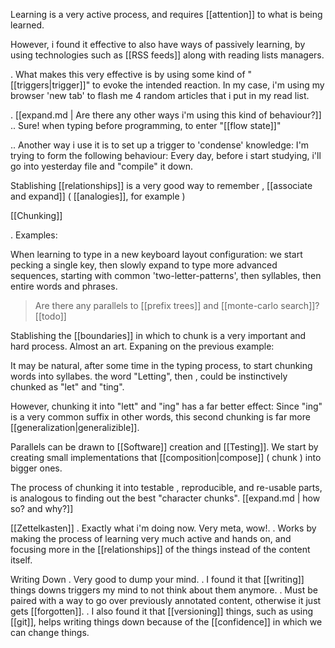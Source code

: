 Learning is a very active process, and requires [[attention]] to what is being learned. 

However, i found it effective to also have ways of passively learning, by using technologies such as [[RSS feeds]] along with reading lists managers. 
    
. What makes this very effective is by using some kind of "[[triggers|trigger]]" to evoke the intended reaction. In my case, i'm using my browser 'new tab' to flash me 4 random articles that i put in my read list. 

. [[expand.md | Are there any other ways i'm using this kind of behaviour?]]
    .. Sure! when typing before programming, to enter "[[flow state]]"
    
.. Another way i use it is to set up a trigger to 'condense' knowledge: I'm trying to form the following behaviour: Every day, before i start studying, i'll go into yesterday file and "compile" it down.

    
Stablishing [[relationships]] is a very good way to remember , [[associate and expand]] ( [[analogies]], for example )





[[Chunking]]

. Examples:
    
When learning to type in a new keyboard layout configuration: we start pecking a single key, then slowly expand to type more advanced sequences, starting with common 'two-letter-patterns', then syllables, then entire words and phrases.

>Are there any parallels to [[prefix trees]] and [[monte-carlo search]]? [[todo]]


Stablishing the [[boundaries]] in which to chunk is a very important and hard process. Almost an art. Expaning on the previous example: 
    
It may be natural, after some time in the typing process, to start chunking words into syllabes. the word "Letting", then , could be instinctively chunked as "let" and "ting".
        
However, chunking it into "lett" and "ing" has a far better effect:
Since "ing" is a very common suffix in other words, this second chunking is far more [[generalization|generalizible]].
        
Parallels can be drawn to [[Software]] creation and [[Testing]]. We start by creating small implementations that [[composition|compose]] ( chunk ) into bigger ones. 

The process of chunking it into testable , reproducible, and re-usable parts, is analogous to finding out the best "character chunks". [[expand.md | how so? and why?]]

        

[[Zettelkasten]]
    . Exactly what i'm doing now. Very meta, wow!.
    . Works by making the process of learning very much active and hands on, and focusing more in the [[relationships]] of the things instead of the content itself.


Writing Down
    . Very good to dump your mind. 
    . I found it that [[writing]] things downs triggers my mind to not think about them anymore.
    . Must be paired with a way to go over previously annotated content, otherwise it just gets [[forgotten]].
    . I also found it that [[versioning]] things, such as using [[git]], helps writing things down because of the [[confidence]] in which we can change things. 
